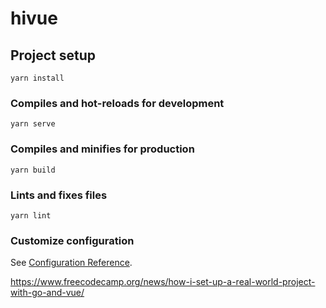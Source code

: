 # hivue

## Project setup
```
yarn install
```

### Compiles and hot-reloads for development
```
yarn serve
```

### Compiles and minifies for production
```
yarn build
```

### Lints and fixes files
```
yarn lint
```

### Customize configuration
See [Configuration Reference](https://cli.vuejs.org/config/).


https://www.freecodecamp.org/news/how-i-set-up-a-real-world-project-with-go-and-vue/